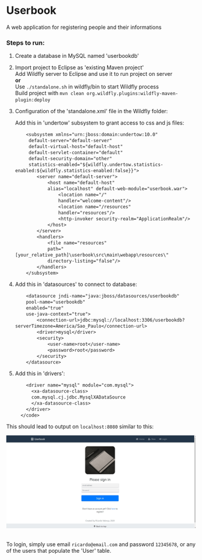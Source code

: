 <h1>Userbook</h1>

<p>A web application for registering people and their informations</p>

<h3>Steps to run:</h3>

<ol>
  <li>
    <p>Create a database in MySQL named 'userbookdb'</p>
  </li>

  <li>
    <p>Import project to Eclipse as 'existing Maven project'
      <br>
      Add Wildfly server to Eclipse and use it to run project on server
      <br>
      <strong>or</strong>
      <br>
      Use <code>./standalone.sh</code> in wildfly/bin to start Wildfly process
      <br>
      Build project with <code>mvn clean org.wildfly.plugins:wildfly-maven-plugin:deploy</code>
    </p>
  </li>

  <li>
    <p>Configuration of the 'standalone.xml' file in the Wildfly folder:</p>
    <p>Add this in 'undertow' subsystem to grant access to css and js files:

        <subsystem xmlns="urn:jboss:domain:undertow:10.0"
         default-server="default-server"
         default-virtual-host="default-host"
         default-servlet-container="default"
         default-security-domain="other"
         statistics-enabled="${wildfly.undertow.statistics-enabled:${wildfly.statistics-enabled:false}}">
            <server name="default-server">
                <host name="default-host" 
                alias="localhost" default-web-module="userbook.war">
                    <location name="/" 
                    handler="welcome-content"/>
                    <location name="/resources" 
                    handler="resources"/>
                    <http-invoker security-realm="ApplicationRealm"/>
                </host>
            </server>
            <handlers>
                <file name="resources" 
                path="[your_relative_path]\userbook\src\main\webapp\resources\" 
                directory-listing="false"/>
            </handlers>
        </subsystem> 
  </p>
  </li>

  <li>
    <p>Add this in 'datasources' to connect to database:

        <datasource jndi-name="java:jboss/datasources/userbookdb" 
        pool-name="userbookdb" 
        enabled="true" 
        use-java-context="true">
            <connection-url>jdbc:mysql://localhost:3306/userbookdb?serverTimezone=America/Sao_Paulo</connection-url>
            <driver>mysql</driver>
            <security>
                <user-name>root</user-name>
                <password>root</password>
            </security>
        </datasource>
  </p>
  </li>

  <li>
    <p>Add this in 'drivers':

        <driver name="mysql" module="com.mysql">
          <xa-datasource-class>
          com.mysql.cj.jdbc.MysqlXADataSource
          </xa-datasource-class>
        </driver>
      </code>  
  </p>
  </li>
</ol>

<p>This should lead to output on <code>localhost:8080</code> similar to this:<br></p>

![login image](login.jpg)

<p><br>To login, simply use email <code>ricardo@email.com</code> and password <code>12345678</code>, or any of the users that populate the 'User' table.</p>
